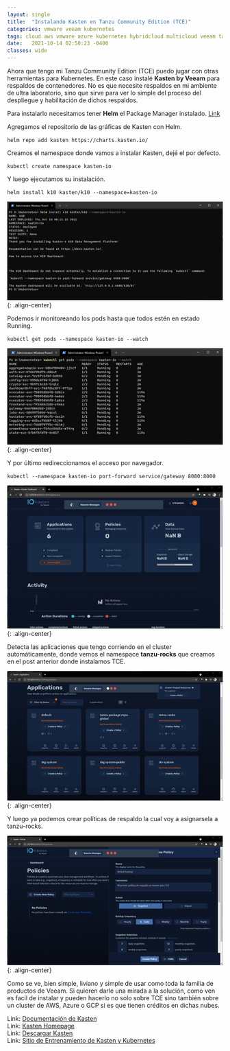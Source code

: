 ```yaml
---
layout: single
title:  "Instalando Kasten en Tanzu Community Edition (TCE)"
categories: vmware veeam kubernetes
tags: cloud aws vmware azure kubernetes hybridcloud multicloud veeam tanzu backup drp
date:   2021-10-14 02:50:23 -0400
classes: wide
---
```

Ahora que tengo mi Tanzu Community Edition (TCE) puedo jugar con otras herramientas para Kubernetes. En este caso instalé **Kasten by Veeam** para respaldos de contenedores. No es que necesite respaldos en mi ambiente de ultra laboratorio, sino que sirve para ver lo simple del proceso del despliegue y habilitación de dichos respaldos.

Para instalarlo necesitamos tener **Helm** el Package Manager instalado.  [Link](https://helm.sh/)

Agregamos el repositorio de las gráficas de Kasten con Helm.
```batch
helm repo add kasten https://charts.kasten.io/
```
Creamos el namespace donde vamos a instalar Kasten, dejé el por defecto.
```batch
kubectl create namespace kasten-io
```
Y luego ejecutamos su instalación.
```batch
helm install k10 kasten/k10 --namespace=kasten-io
```

![image-center](/assets/images/kasten/Kasten1.png){: .align-center} 

Podemos ir monitoreando los pods hasta que todos estén en estado Running.
```batch
kubectl get pods --namespace kasten-io --watch
```

![image-center](/assets/images/kasten/Kasten2.png){: .align-center} 

Y por último redireccionamos el acceso por navegador.
```batch
kubectl --namespace kasten-io port-forward service/gateway 8080:8000
```

![image-center](/assets/images/kasten/Kasten3.png){: .align-center} 

Detecta las aplicaciones que tengo corriendo en el cluster automáticamente, donde vemos el namespace **tanzu-rocks** que creamos en el post anterior donde instalamos TCE.

![image-center](/assets/images/kasten/Kasten4.png){: .align-center} 

Y luego ya podemos crear políticas de respaldo la cual voy a asignarsela a tanzu-rocks.

![image-center](/assets/images/kasten/Kasten5.png){: .align-center} 

Como se ve, bien simple, liviano y simple de usar como toda la familia de productos de Veeam. Si quieren darle una mirada a la solución, como ven es facil de instalar y pueden hacerlo no solo sobre TCE sino también sobre un cluster de AWS, Azure o GCP si es que tienen créditos en dichas nubes.

Link: [Documentación de Kasten](https://docs.kasten.io/latest/)  
Link: [Kasten Homepage](https://www.kasten.io/)  
Link: [Descargar Kasten](https://www.kasten.io/try-kasten-k10?__hstc=78384331.b2c5a47db1002918011e6dfbe7dee47c.1634180149206.1634180149206.1634180149206.1&__hssc=78384331.90.1634180149206&__hsfp=1597795017&hsutk=b2c5a47db1002918011e6dfbe7dee47c&contentType=standard-page)  
Link: [Sitio de Entrenamiento de Kasten y Kubernetes](https://learning.kasten.io/)  